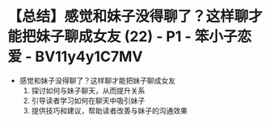 # 【总结】感觉和妹子没得聊了？这样聊才能把妹子聊成女友 (22) - P1 - 笨小子恋爱 - BV11y4y1C7MV

-   感觉和妹子没得聊了？这样聊才能把妹子聊成女友
    1.  探讨如何与妹子聊天，从而提升关系
    2.  引导读者学习如何在聊天中吸引妹子
    3.  提供技巧和建议，帮助读者改善与妹子的沟通效果